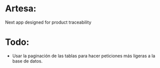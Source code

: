 # Artesa:

Next app designed for product traceability

# Todo:

- Usar la paginación de las tablas para hacer peticiones más ligeras a la base de datos.
